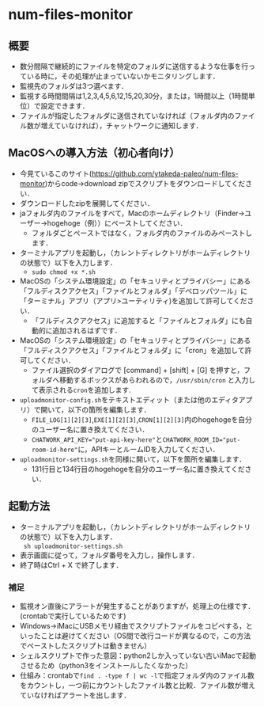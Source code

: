 # num-files-monitor
## 概要
- 数分間隔で継続的にファイルを特定のフォルダに送信するような仕事を行っている時に，その処理が止まっていないかモニタリングします．
- 監視先のフォルダは3つ選べます．
- 監視する時間間隔は1,2,3,4,5,6,12,15,20,30分，または，1時間以上（1時間単位）で設定できます．
- ファイルが指定したフォルダに送信されていなければ（フォルダ内のファイル数が増えていなければ），チャットワークに通知します．

## MacOSへの導入方法（初心者向け）
- 今見ているこのサイト(https://github.com/ytakeda-paleo/num-files-monitor)からcode→download zipでスクリプトをダウンロードしてください．
- ダウンロードしたzipを展開してください．
- jaフォルダ内のファイルをすべて，Macのホームディレクトリ（Finder→ユーザー→hogehoge（例））にペーストしてください．
  - フォルダごとペーストではなく，フォルダ内のファイルのみペーストします．
- ターミナルアプリを起動し，（カレントディレクトリがホームディレクトリの状態で）以下を入力します．
  - `sudo chmod +x *.sh`
- MacOSの「システム環境設定」の「セキュリティとプライバシー」にある「フルディスクアクセス」「ファイルとフォルダ」「デベロッパツール」に「ターミナル」アプリ（アプリ>ユーティリティ)を追加して許可してください．
  - 「フルディスクアクセス」に追加すると「ファイルとフォルダ」にも自動的に追加されるはずです．
- MacOSの「システム環境設定」の「セキュリティとプライバシー」にある「フルディスクアクセス」「ファイルとフォルダ」に「cron」を追加して許可してください．
  - ファイル選択のダイアログで [command] + [shift] + [G] を押すと，フォルダへ移動するボックスがあらわれるので，`/usr/sbin/cron` と入力して表示される`cron`を追加します.
- `uploadmonitor-config.sh`をテキストエディット（または他のエディタアプリ）で開いて，以下の箇所を編集します．
  - `FILE_LOG[1][2][3]`,`EXE[1][2][3]`,`CRON[1][2][3]`内のhogehogeを自分のユーザー名に置き換えてください．
  - `CHATWORK_API_KEY="put-api-key-here"`と`CHATWORK_ROOM_ID="put-room-id-here"`に，APIキーとルームIDを入力してください．
- `uploadmonitor-settings.sh`を同様に開いて，以下を箇所を編集します．
  - 131行目と134行目のhogehogeを自分のユーザー名に置き換えてください．

## 起動方法
- ターミナルアプリを起動し，（カレントディレクトリがホームディレクトリの状態で）以下を入力します．   
` sh uploadmonitor-settings.sh`   
- 表示画面に従って，フォルダ番号を入力し，操作します．
- 終了時はCtrl + X で終了します．

### 補足
- 監視オン直後にアラートが発生することがありますが，処理上の仕様です．(crontabで実行しているためです)
- Windows→iMacにUSBメモリ経由でスクリプトファイルをコピペする，といったことは避けてください（OS間で改行コードが異なるので，この方法でペーストしたスクリプトは動きません）
- シェルスクリプトで作った意図：python2しか入っていない古いiMacで起動させるため（python3をインストールしたくなかった）
- 仕組み：crontabで`find . -type f | wc -l`で指定フォルダ内のファイル数をカウントし，一つ前にカウントしたファイル数と比較．ファイル数が増えていなければアラートを出します．
